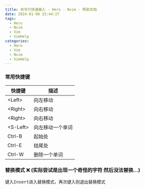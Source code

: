 ```yaml
---
title: 命令行快速输入 - Hero · Nvim · 帮助文档
date: 2024-01-08 15:44:27
tags:
  - Hero
  - Nvim
  - Vim
  - VimHelp
categories:
  - Hero
  - Vim
  - Nvim
  - VimHelp
---
```


### 常用快捷键

| 快捷键     | 描述             |
| ---------- | ---------------- |
| \<Left\>   | 向左移动         |
| \<Right\>  | 向右移动         |
| \<Right\>  | 向右移动         |
| \<S-Left\> | 向左移动一个单词 |
| Ctrl-B     | 起始处           |
| Ctrl-E     | 结尾处           |
| Ctrl-W     | 删除一个单词     |

### 替换模式 ❌ (实际尝试是出现一个奇怪的字符 然后没法替换...)

键入<kbd>Insert</kbd>进入替换模式，再次键入则退出替换模式
